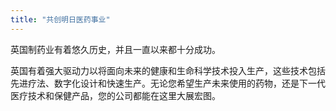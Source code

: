 ```yaml
---
title: "共创明日医药事业"
---
```


英国制药业有着悠久历史，并且一直以来都十分成功。

英国有着强大驱动力以将面向未来的健康和生命科学技术投入生产，这些技术包括先进疗法、数字化设计和快速生产。无论您希望生产未来使用的药物，还是下一代医疗技术和保健产品，您的公司都能在这里大展宏图。


